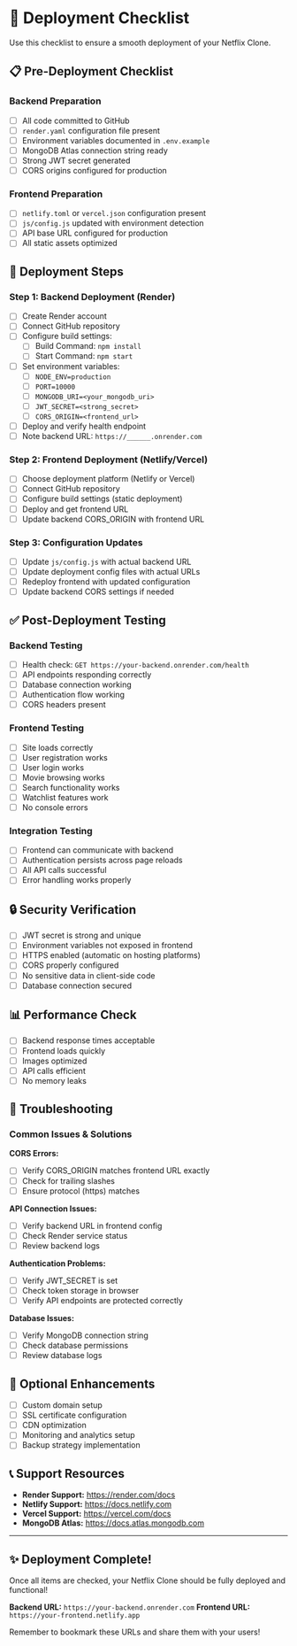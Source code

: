 # 🚀 Deployment Checklist

Use this checklist to ensure a smooth deployment of your Netflix Clone.

## 📋 Pre-Deployment Checklist

### Backend Preparation
- [ ] All code committed to GitHub
- [ ] `render.yaml` configuration file present
- [ ] Environment variables documented in `.env.example`
- [ ] MongoDB Atlas connection string ready
- [ ] Strong JWT secret generated
- [ ] CORS origins configured for production

### Frontend Preparation
- [ ] `netlify.toml` or `vercel.json` configuration present
- [ ] `js/config.js` updated with environment detection
- [ ] API base URL configured for production
- [ ] All static assets optimized

## 🔧 Deployment Steps

### Step 1: Backend Deployment (Render)
- [ ] Create Render account
- [ ] Connect GitHub repository
- [ ] Configure build settings:
  - [ ] Build Command: `npm install`
  - [ ] Start Command: `npm start`
- [ ] Set environment variables:
  - [ ] `NODE_ENV=production`
  - [ ] `PORT=10000`
  - [ ] `MONGODB_URI=<your_mongodb_uri>`
  - [ ] `JWT_SECRET=<strong_secret>`
  - [ ] `CORS_ORIGIN=<frontend_url>`
- [ ] Deploy and verify health endpoint
- [ ] Note backend URL: `https://______.onrender.com`

### Step 2: Frontend Deployment (Netlify/Vercel)
- [ ] Choose deployment platform (Netlify or Vercel)
- [ ] Connect GitHub repository
- [ ] Configure build settings (static deployment)
- [ ] Deploy and get frontend URL
- [ ] Update backend CORS_ORIGIN with frontend URL

### Step 3: Configuration Updates
- [ ] Update `js/config.js` with actual backend URL
- [ ] Update deployment config files with actual URLs
- [ ] Redeploy frontend with updated configuration
- [ ] Update backend CORS settings if needed

## ✅ Post-Deployment Testing

### Backend Testing
- [ ] Health check: `GET https://your-backend.onrender.com/health`
- [ ] API endpoints responding correctly
- [ ] Database connection working
- [ ] Authentication flow working
- [ ] CORS headers present

### Frontend Testing
- [ ] Site loads correctly
- [ ] User registration works
- [ ] User login works
- [ ] Movie browsing works
- [ ] Search functionality works
- [ ] Watchlist features work
- [ ] No console errors

### Integration Testing
- [ ] Frontend can communicate with backend
- [ ] Authentication persists across page reloads
- [ ] All API calls successful
- [ ] Error handling works properly

## 🔒 Security Verification

- [ ] JWT secret is strong and unique
- [ ] Environment variables not exposed in frontend
- [ ] HTTPS enabled (automatic on hosting platforms)
- [ ] CORS properly configured
- [ ] No sensitive data in client-side code
- [ ] Database connection secured

## 📊 Performance Check

- [ ] Backend response times acceptable
- [ ] Frontend loads quickly
- [ ] Images optimized
- [ ] API calls efficient
- [ ] No memory leaks

## 🐛 Troubleshooting

### Common Issues & Solutions

**CORS Errors:**
- [ ] Verify CORS_ORIGIN matches frontend URL exactly
- [ ] Check for trailing slashes
- [ ] Ensure protocol (https) matches

**API Connection Issues:**
- [ ] Verify backend URL in frontend config
- [ ] Check Render service status
- [ ] Review backend logs

**Authentication Problems:**
- [ ] Verify JWT_SECRET is set
- [ ] Check token storage in browser
- [ ] Verify API endpoints are protected correctly

**Database Issues:**
- [ ] Verify MongoDB connection string
- [ ] Check database permissions
- [ ] Review database logs

## 📱 Optional Enhancements

- [ ] Custom domain setup
- [ ] SSL certificate configuration
- [ ] CDN optimization
- [ ] Monitoring and analytics setup
- [ ] Backup strategy implementation

## 📞 Support Resources

- **Render Support:** https://render.com/docs
- **Netlify Support:** https://docs.netlify.com
- **Vercel Support:** https://vercel.com/docs
- **MongoDB Atlas:** https://docs.atlas.mongodb.com

---

## ✨ Deployment Complete!

Once all items are checked, your Netflix Clone should be fully deployed and functional!

**Backend URL:** `https://your-backend.onrender.com`
**Frontend URL:** `https://your-frontend.netlify.app`

Remember to bookmark these URLs and share them with your users!
